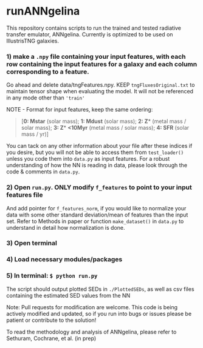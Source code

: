 # runANNgelina
This repository contains scripts to run the trained and tested radiative transfer emulator, ANNgelina. Currently is optimized to be used on IllustrisTNG galaxies.

### 1) make a `.npy` file containing your input features, with each row containing the input features for a galaxy and each column corresponding to a feature.

Go ahead and delete data/tngFeatures.npy. KEEP `tngFluxesOriginal.txt` to maintain tensor shape when evaluating the model. It will not be referenced in any mode other than `'train'`

NOTE - Format for input features, keep the same ordering: 
> [**0: Mstar** (solar mass); **1: Mdust** (solar mass); **2: Z*** (metal mass / solar mass); **3: Z*** **<10Myr** (metal mass / solar mass); **4: SFR** (solar mass / yr)] 

You can tack on any other information about your file after these indices if you desire, but you will not be able to access them from `test_loader()` unless you code them into `data.py` as input features. For a robust understanding of how the NN is reading in data, please look through the code & comments in `data.py`. 

### 2) Open `run.py`. ONLY modify `f_features` to point to your input features file
And add pointer for `f_features_norm`, if you would like to normalize your data with some other standard deviation/mean of features than the input set. Refer to Methods in paper or function `make_dataset()` in `data.py` to understand in detail how normalization is done. 

### 3) Open terminal

### 4) Load necessary modules/packages

### 5) In terminal: `$ python run.py`

The script should output plotted SEDs in `./PlottedSEDs`, as well as csv files containing the estimated SED values from the NN

Note: Pull requests for modification are welcome. This code is being actively modified and updated, so if you run into bugs or issues please be patient or contribute to the solution!

To read the methodology and analysis of ANNgelina, please refer to Sethuram, Cochrane, et al. (in prep)
